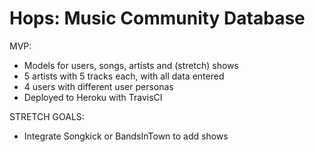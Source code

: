 # Hops: Music Community Database

MVP:
 - Models for users, songs, artists and (stretch) shows
 - 5 artists with 5 tracks each, with all data entered
 - 4 users with different user personas
 - Deployed to Heroku with TravisCI

 STRETCH GOALS:
 - Integrate Songkick or BandsInTown to add shows